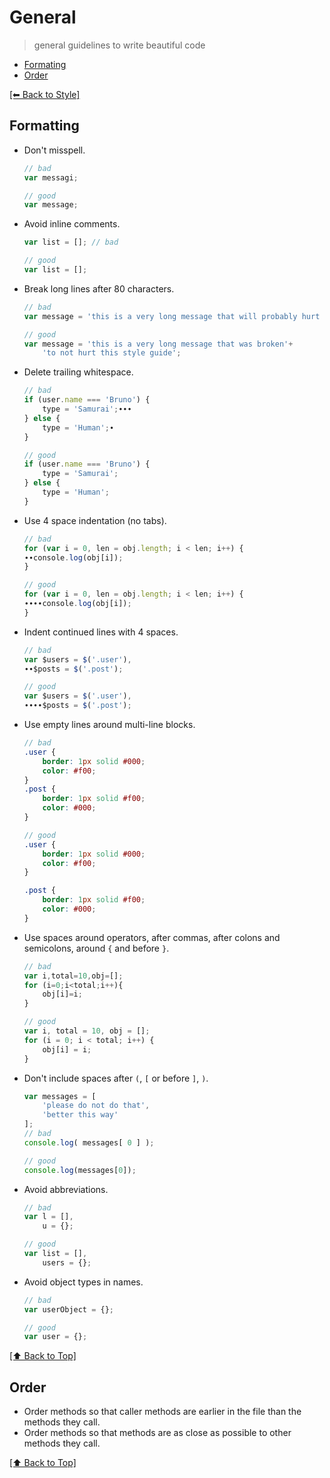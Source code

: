 # General
> general guidelines to write beautiful code

- [Formating](#formatting)
- [Order](#order)

[[⬅︎ Back to Style]](https://github.com/hugobessaa/guides/tree/master/style)

## Formatting
- Don't misspell.
    ```javascript
    // bad
    var messagi;

    // good
    var message;
    ```

- Avoid inline comments.
    ```javascript
    var list = []; // bad

    // good
    var list = [];
    ```

- Break long lines after 80 characters.
    ```javascript
    // bad
    var message = 'this is a very long message that will probably hurt this style guide so I can explain how to properly use it';

    // good
    var message = 'this is a very long message that was broken'+
        'to not hurt this style guide';
    ```

- Delete trailing whitespace.
    ```javascript
    // bad
    if (user.name === 'Bruno') {
        type = 'Samurai';∙∙∙
    } else {
        type = 'Human';∙
    }

    // good
    if (user.name === 'Bruno') {
        type = 'Samurai';
    } else {
        type = 'Human';
    }
    ```

- Use 4 space indentation (no tabs).
    ```javascript
    // bad
    for (var i = 0, len = obj.length; i < len; i++) {
    ∙∙console.log(obj[i]);
    }

    // good
    for (var i = 0, len = obj.length; i < len; i++) {
    ∙∙∙∙console.log(obj[i]);
    }
    ```

- Indent continued lines with 4 spaces.
    ```javascript
    // bad
    var $users = $('.user'),
    ∙∙$posts = $('.post');

    // good
    var $users = $('.user'),
    ∙∙∙∙$posts = $('.post');
    ```

- Use empty lines around multi-line blocks.
    ```scss
    // bad
    .user {
        border: 1px solid #000;
        color: #f00;
    }
    .post {
        border: 1px solid #f00;
        color: #000;
    }

    // good
    .user {
        border: 1px solid #000;
        color: #f00;
    }

    .post {
        border: 1px solid #f00;
        color: #000;
    }
    ```

- Use spaces around operators, after commas, after colons and semicolons, around `{` and before `}`.
    ```javascript
    // bad
    var i,total=10,obj=[];
    for (i=0;i<total;i++){
        obj[i]=i;
    }

    // good
    var i, total = 10, obj = [];
    for (i = 0; i < total; i++) {
        obj[i] = i;
    }
    ```

- Don't include spaces after `(`, `[` or before `]`, `)`.
    ```javascript
    var messages = [
        'please do not do that',
        'better this way'
    ];
    // bad
    console.log( messages[ 0 ] );

    // good
    console.log(messages[0]);
    ```

- Avoid abbreviations.
    ```javascript
    // bad
    var l = [],
        u = {};

    // good
    var list = [],
        users = {};
    ```

- Avoid object types in names.
    ```javascript
    // bad
    var userObject = {};

    // good
    var user = {};
    ```

[[⬆︎ Back to Top]](#table-of-contents)

## Order
- Order methods so that caller methods are earlier in the file than the methods they call.
- Order methods so that methods are as close as possible to other methods they call.

[[⬆︎ Back to Top]](#table-of-contents)
